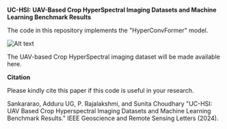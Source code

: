 **UC-HSI:** **UAV-Based Crop HyperSpectral Imaging Datasets and Machine Learning Benchmark Results**


The code in this repository implements the "HyperConvFormer" model. 

![Alt text](image-url)


The UAV-based Crop HyperSpectral imaging dataset will be made available here.



**Citation**

Please kindly cite this paper if this code is useful in your research.

Sankararao, Adduru UG, P. Rajalakshmi, and Sunita Choudhary "UC-HSI: UAV Based Crop Hyperspectral Imaging Datasets and Machine Learning Benchmark Results." IEEE Geoscience and Remote Sensing Letters (2024).
